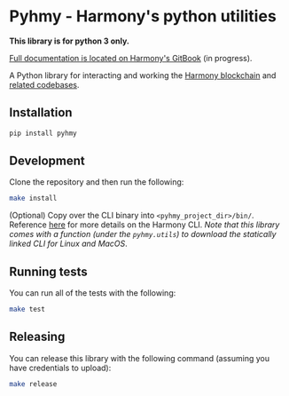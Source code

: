 # Pyhmy - Harmony's python utilities

**This library is for python 3 only.** 

[Full documentation is located on Harmony's GitBook](https://harmony.one/) (in progress).

A Python library for interacting and working the [Harmony blockchain](https://harmony.one/) 
and [related codebases](https://github.com/harmony-one).

## Installation
```bash
pip install pyhmy
```

## Development
Clone the repository and then run the following:
```bash
make install
```
(Optional) Copy over the CLI binary into `<pyhmy_project_dir>/bin/`. Reference 
[here](https://app.gitbook.com/@harmony-one/s/home/command-line-interface/using-the-harmony-cli-tool) 
for more details on the Harmony CLI. *Note that this library comes with a function (under the `pyhmy.utils`) 
to download the statically linked CLI for Linux and MacOS*.

## Running tests

You can run all of the tests with the following:

```bash
make test
```

## Releasing

You can release this library with the following command (assuming you have credentials to upload):

```bash
make release
```